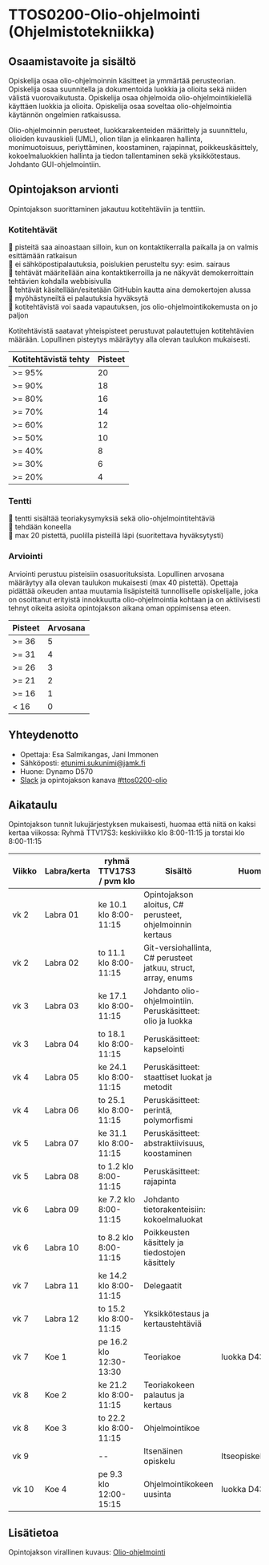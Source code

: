 # TTOS0200-Olio-ohjelmointi (Ohjelmistotekniikka)
## Osaamistavoite ja sisältö
Opiskelija osaa olio-ohjelmoinnin käsitteet ja ymmärtää perusteorian. Opiskelija osaa suunnitella ja dokumentoida luokkia ja olioita sekä niiden välistä vuorovaikutusta. Opiskelija osaa ohjelmoida olio-ohjelmointikielellä käyttäen luokkia ja olioita. Opiskelija osaa soveltaa olio-ohjelmointia käytännön ongelmien ratkaisussa.

Olio-ohjelmoinnin perusteet, luokkarakenteiden määrittely ja suunnittelu, olioiden kuvauskieli (UML), olion tilan ja elinkaaren hallinta, monimuotoisuus, periyttäminen, koostaminen, rajapinnat, poikkeuskäsittely, kokoelmaluokkien hallinta ja tiedon tallentaminen sekä yksikkötestaus. Johdanto GUI-ohjelmointiin.

## Opintojakson arvionti
Opintojakson suorittaminen jakautuu kotitehtäviin ja tenttiin.

### Kotitehtävät
:small_orange_diamond: pisteitä saa ainoastaan silloin, kun on kontaktikerralla paikalla ja on valmis esittämään ratkaisun<br/>
:small_orange_diamond: ei sähköpostipalautuksia, poislukien perusteltu syy: esim. sairaus<br/>
:small_orange_diamond: tehtävät määritellään aina kontaktikerroilla ja ne näkyvät demokerroittain tehtävien kohdalla webbisivulla<br/>
:small_orange_diamond: tehtävät käsitellään/esitetään GitHubin kautta aina demokertojen alussa<br/>
:small_orange_diamond: myöhästyneiltä ei palautuksia hyväksytä<br/>
:small_orange_diamond: kotitehtävistä voi saada vapautuksen, jos olio-ohjelmointikokemusta on jo paljon<br/>

Kotitehtävistä saatavat yhteispisteet perustuvat palautettujen kotitehtävien määrään. Lopullinen pisteytys määräytyy alla olevan taulukon mukaisesti.

| Kotitehtävistä tehty  | Pisteet |
| ------------- | ------------- |
| >= 95% | 20 |
| >= 90% | 18 |
| >= 80% | 16 |
| >= 70% | 14 |
| >= 60% | 12 |
| >= 50% | 10 |
| >= 40% |  8 |
| >= 30% |  6 |
| >= 20% |  4 |

### Tentti
:small_orange_diamond: tentti sisältää teoriakysymyksiä sekä olio-ohjelmointitehtäviä<br/>
:small_orange_diamond: tehdään koneella<br/>
:small_orange_diamond: max 20 pistettä, puolilla pisteillä läpi (suoritettava hyväksytysti)

### Arviointi
Arviointi perustuu pisteisiin osasuorituksista. Lopullinen arvosana määräytyy alla olevan taulukon mukaisesti (max 40 pistettä). Opettaja pidättää oikeuden antaa muutamia lisäpisteitä tunnolliselle opiskelijalle, joka on osoittanut erityistä innokkuutta olio-ohjelmointia kohtaan ja on aktiivisesti tehnyt oikeita asioita opintojakson aikana oman oppimisensa eteen.

| Pisteet | Arvosana |
| ------------- | ------------- |
| >= 36 | 5 |
| >= 31 | 4 |
| >= 26 | 3 |
| >= 21 | 2 |
| >= 16 | 1 |
| < 16 |  0 |

## Yhteydenotto
* Opettaja: Esa Salmikangas, Jani Immonen
* Sähköposti: etunimi.sukunimi@jamk.fi
* Huone: Dynamo D570
* [Slack](https://jamk-it.slack.com) ja opintojakson kanava [#ttos0200-olio](https://jamk-it.slack.com/messages/ttos0200-olio/)

## Aikataulu
Opintojakson tunnit lukujärjestyksen mukaisesti, huomaa että niitä on kaksi kertaa viikossa:
Ryhmä TTV17S3: keskiviikko klo 8:00-11:15 ja torstai klo 8:00-11:15

<table>
<thead>
  <tr>
  <th>Viikko</th>
  <th>Labra/kerta</th>
  <th>ryhmä TTV17S3 / pvm klo</th>
  <th>Sisältö</th>
  <th>Huomiot</th>
  </tr>
</thead>
<tbody>
  <tr>
  <td>vk 2</td>
  <td>Labra 01</td>
  <td>ke 10.1 klo 8:00-11:15</td>
  <td>Opintojakson aloitus, C# perusteet, ohjelmoinnin kertaus</td>
  <td>&nbsp;</td>
  </tr>
  <tr>
  <td>vk 2</td>
  <td>Labra 02</td>
  <td>to 11.1 klo 8:00-11:15</td>
  <td>Git-versiohallinta, C# perusteet jatkuu, struct, array, enums</td>
  <td>&nbsp;</td>
  </tr>
  <tr>
  <td>vk 3</td>
  <td>Labra 03</td>
  <td>ke 17.1 klo 8:00-11:15</td>
  <td>Johdanto olio-ohjelmointiin. Peruskäsitteet: olio ja luokka</td>
  <td>&nbsp;</td>
  </tr>
  <tr>
  <td>vk 3</td>
  <td>Labra 04</td>
  <td>to 18.1 klo 8:00-11:15</td>
  <td>Peruskäsitteet: kapselointi</td>
  <td>&nbsp;</td>
  </tr>
  <tr>
  <td>vk 4</td>
  <td>Labra 05</td>
  <td>ke 24.1 klo 8:00-11:15</td>
  <td>Peruskäsitteet: staattiset luokat ja metodit</td>
  <td>&nbsp;</td>
  </tr>
  <tr>
  <td>vk 4</td>
  <td>Labra 06</td>
  <td>to 25.1 klo 8:00-11:15</td>
  <td>Peruskäsitteet: perintä, polymorfismi</td>
  <td>&nbsp;</td>
  </tr>
  <tr>
  <td>vk 5</td>
  <td>Labra 07</td>
  <td>ke 31.1 klo 8:00-11:15</td>
  <td>Peruskäsitteet: abstraktiivisuus, koostaminen</td>
  <td>&nbsp;</td>
  </tr>
  <tr>
  <td>vk 5</td>
  <td>Labra 08</td>
  <td>to 1.2 klo 8:00-11:15</td>
  <td>Peruskäsitteet: rajapinta</td>
  <td>&nbsp;</td>
  </tr>
  <tr>
  <td>vk 6</td>
  <td>Labra 09</td>
  <td>ke 7.2 klo 8:00-11:15</td>
  <td>Johdanto tietorakenteisiin: kokoelmaluokat</td>
  <td>&nbsp;</td>
  </tr>
  <tr>
  <td>vk 6</td>
  <td>Labra 10</td>
  <td>to 8.2 klo 8:00-11:15</td>
  <td>Poikkeusten käsittely ja tiedostojen käsittely</td>
  <td>&nbsp;</td>
  </tr>
  <tr>
  <td>vk 7</td>
  <td>Labra 11</td>
  <td>ke 14.2 klo 8:00-11:15</td>
  <td>Delegaatit</td>
  <td>&nbsp;</td>
  </tr>
  <tr>
  <td>vk 7</td>
  <td>Labra 12</td>
  <td>to 15.2 klo 8:00-11:15</td>
  <td>Yksikkötestaus ja kertaustehtäviä</td>
  <td>&nbsp;</td>
  </tr>
  <tr>
  <td>vk 7</td>
  <td>Koe 1</td>
  <td>pe 16.2 klo 12:30-13:30</td>
  <td>Teoriakoe</td>
  <td>luokka D436</td>
  </tr>
  <tr>
  <td>vk 8</td>
  <td>Koe 2</td>
  <td>ke 21.2 klo 8:00-11:15</td>
  <td>Teoriakokeen palautus ja kertaus</td>
  <td>&nbsp;</td>
  </tr>
  <tr>
  <td>vk 8</td>
  <td>Koe 3</td>
  <td>to 22.2 klo 8:00-11:15</td>
  <td>Ohjelmointikoe</td>
  <td>&nbsp;</td>
  </tr>
  <tr>
  <td>vk 9</td>
  <td>&nbsp;</td>
  <td>--</td>
  <td>Itsenäinen opiskelu</td>
  <td>Itseopiskeluviikko</td>
  </tr>
  <tr>
  <td>vk 10</td>
  <td>Koe 4</td>
  <td>pe 9.3 klo 12:00-15:15</td>
  <td>Ohjelmointikokeen uusinta</td>
  <td>luokka D436</td>
  </tr>
</tbody>
</table>

## Lisätietoa
Opintojakson virallinen kuvaus: <a href="https://asio.jamk.fi/pls/asio/asio_ectskuv1.kurssin_ks?ktun=TTOS0200&knro=&noclose=%20&lan=f" target="_blank">Olio-ohjelmointi</a>
